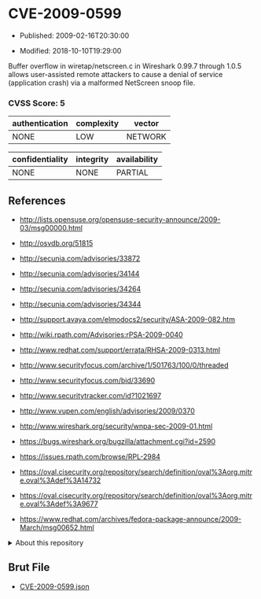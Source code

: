 # CVE-2009-0599

- Published: 2009-02-16T20:30:00

- Modified: 2018-10-10T19:29:00

Buffer overflow in wiretap/netscreen.c in Wireshark 0.99.7 through 1.0.5 allows user-assisted remote attackers to cause a denial of service (application crash) via a malformed NetScreen snoop file.

### CVSS Score: **5**

| authentication | complexity | vector |
| --- | --- | --- |
| NONE | LOW | NETWORK |

| confidentiality | integrity | availability |
| --- | --- | --- |
| NONE | NONE | PARTIAL |

## References

* http://lists.opensuse.org/opensuse-security-announce/2009-03/msg00000.html

* http://osvdb.org/51815

* http://secunia.com/advisories/33872

* http://secunia.com/advisories/34144

* http://secunia.com/advisories/34264

* http://secunia.com/advisories/34344

* http://support.avaya.com/elmodocs2/security/ASA-2009-082.htm

* http://wiki.rpath.com/Advisories:rPSA-2009-0040

* http://www.redhat.com/support/errata/RHSA-2009-0313.html

* http://www.securityfocus.com/archive/1/501763/100/0/threaded

* http://www.securityfocus.com/bid/33690

* http://www.securitytracker.com/id?1021697

* http://www.vupen.com/english/advisories/2009/0370

* http://www.wireshark.org/security/wnpa-sec-2009-01.html

* https://bugs.wireshark.org/bugzilla/attachment.cgi?id=2590

* https://issues.rpath.com/browse/RPL-2984

* https://oval.cisecurity.org/repository/search/definition/oval%3Aorg.mitre.oval%3Adef%3A14732

* https://oval.cisecurity.org/repository/search/definition/oval%3Aorg.mitre.oval%3Adef%3A9677

* https://www.redhat.com/archives/fedora-package-announce/2009-March/msg00652.html

<details>
<summary>About this repository</summary> 

  This repository is part of the project [Live Hack CVE](https://github.com/Live-Hack-CVE). Main website can be found [www.live-hack.org](https://www.live-hack.org) 
  
  Made by [Sn0wAlice](https://github.com/Sn0wAlice) for the people that care about security and need to have a feed of the latest CVEs. Hope you enjoy it, don't forget to star the repo and follow me on [Twitter](https://twitter.com/Sn0wAlice) and [Github](https://github.com/Sn0wAlice). And that is my [personnal website](https://www.alice-snow.me/)

  - [Home Page](https://github.com/Live-Hack-CVE)
  - [Framework](https://github.com/Live-Hack-CVE/cve-framework)
  - [CVE database](https://github.com/Live-Hack-CVE/full_database)
  - [Changelog](https://github.com/Live-Hack-CVE/Changelog)
</details>

## Brut File

* [CVE-2009-0599.json](https://raw.githubusercontent.com/Live-Hack-CVE/full_database/main/cves/2009/CVE-2009-0599.json)

